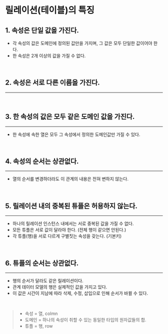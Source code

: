 # 릴레이션(테이블)의 특징

## 1. 속성은 단일 값을 가진다.
- 각 속성의 값은 도메인에 정의된 값만을 가지며, 그 값은 모두 단일한 값이어야 한다.
- 한 속성은 2개 이상의 값을 가질 수 없다.

<br>

## 2. 속성은 서로 다른 이름을 가진다.
---

<br>

## 3. 한 속성의 값은 모두 같은 도메인 값을 가진다.
---
* 한 속성에 속한 열은 모두 그 속성에서 정의한 도메인값만 가질 수 있다.

<br>

## 4. 속성의 순서는 상관없다.
---
- 열의 순서를 변경하더라도 이 관계의 내용은 전혀 변하지 않는다.

<br>

## 5. 릴레이션 내의 중복된 튜플은 허용하지 않는다.
---
* 하나의 릴레이션 인스턴스 내에서는 서로 중복된 값을 가질 수 없다.
* 모든 튜플은 서로 값이 달라야 한다. (전체 행이 같으면 안된다.)
* 각 튜플(행)을 서로 다르게 구별짓는 속성을 갖는다. (기본키)

<br>

## 6. 튜플의 순서는 상관없다.
---
* 행의 순서가 달라도 같은 릴레이션이다.
* 관계 데이터 모델의 행은 실제적인 값을 가지고 있다.
* 이 값은 시간이 지남에 따라 삭제, 수정, 삽입으로 인해 순서가 바뀔 수 있다.

<br>

> - 속성 = 열, colmn
> - 도메인 = 하나의 속성이 취할 수 있는 동일한 타입의 원자값들의 합.
> - 튜플 = 행, row